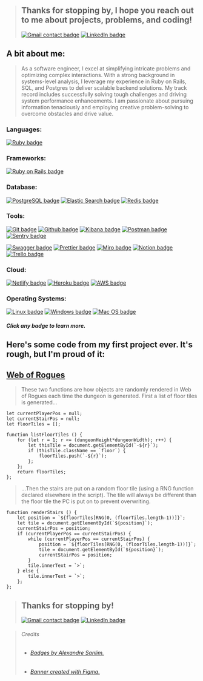>## Thanks for stopping by, I hope you reach out to me about projects, problems, and coding!
>[![Gmail contact badge](https://img.shields.io/badge/Gmail-D14836?style=for-the-badge&logo=gmail&logoColor=white)](mailto:nickbarrettmiller@gmail.com)
[![LinkedIn badge](https://img.shields.io/badge/LinkedIn-0077B5?style=for-the-badge&logo=linkedin&logoColor=white)](https://www.linkedin.com/in/ndbmiller/)

## A bit about me:
> As a software engineer, I excel at simplifying intricate problems and optimizing complex interactions. With a strong background in systems-level analysis, I leverage my experience in Ruby on Rails, SQL, and Postgres to deliver scalable backend solutions. My track record includes successfully solving tough challenges and driving system performance enhancements. I am passionate about pursuing information tenaciously and employing creative problem-solving to overcome obstacles and drive value.

### Languages:
[![Ruby badge](https://img.shields.io/badge/Ruby-CC342D?style=for-the-badge&logo=ruby&logoColor=white)](https://www.ruby-lang.org/en/)

### Frameworks:
[![Ruby on Rails badge](https://img.shields.io/badge/Ruby_on_Rails-CC0000?style=for-the-badge&logo=ruby-on-rails&logoColor=white)](https://rubyonrails.org/)

### Database:
[![PostgreSQL badge](https://img.shields.io/badge/PostgreSQL-316192?style=for-the-badge&logo=postgresql&logoColor=white)](https://www.postgresql.org/)
[![Elastic Search badge](https://img.shields.io/badge/Elastic_Search-005571?style=for-the-badge&logo=elasticsearch&logoColor=white)](https://www.elastic.co/)
[![Redis badge](https://img.shields.io/badge/redis-%23DD0031.svg?&style=for-the-badge&logo=redis&logoColor=white)](https://redis.io/)

### Tools:
[![Git badge](https://img.shields.io/badge/GIT-E44C30?style=for-the-badge&logo=git&logoColor=white)](https://git-scm.com/)
[![Github badge](https://img.shields.io/badge/GitHub-100000?style=for-the-badge&logo=github&logoColor=white)](https://www.w3schools.com/whatis/whatis_github.asp)
[![Kibana badge](https://img.shields.io/badge/Kibana-005571?style=for-the-badge&logo=Kibana&logoColor=white)](https://www.elastic.co/kibana/)
[![Postman badge](https://img.shields.io/badge/Postman-FF6C37?style=for-the-badge&logo=Postman&logoColor=white)](https://www.postman.com/)
[![Sentry badge](https://img.shields.io/badge/Sentry-black?style=for-the-badge&logo=Sentry&logoColor=#362D59)](https://sentry.io/welcome/)

[![Swagger badge](https://img.shields.io/badge/Swagger-85EA2D?style=for-the-badge&logo=Swagger&logoColor=white)](https://swagger.io/)
[![Prettier badge](https://img.shields.io/badge/prettier-1A2C34?style=for-the-badge&logo=prettier&logoColor=F7BA3E)](https://prettier.io/)
[![Miro badge](https://img.shields.io/badge/Miro-F7C922?style=for-the-badge&logo=Miro&logoColor=050036)](https://miro.com/)
[![Notion badge](https://img.shields.io/badge/Notion-000000?style=for-the-badge&logo=notion&logoColor=white)](https://www.notion.so/)
[![Trello badge](https://img.shields.io/badge/Trello-0052CC?style=for-the-badge&logo=trello&logoColor=white)](https://trello.com/)

### Cloud:
[![Netlify badge](https://img.shields.io/badge/Netlify-00C7B7?style=for-the-badge&logo=netlify&logoColor=white)](https://www.netlify.com/)
[![Heroku badge](https://img.shields.io/badge/Heroku-430098?style=for-the-badge&logo=heroku&logoColor=white)](https://www.heroku.com/about)
[![AWS badge](https://img.shields.io/badge/Amazon_AWS-FF9900?style=for-the-badge&logo=amazonaws&logoColor=white)](https://aws.amazon.com/what-is-aws/)

### Operating Systems:
[![Linux badge](https://img.shields.io/badge/Linux-FCC624?style=for-the-badge&logo=linux&logoColor=black)](https://en.wikipedia.org/wiki/Linux)
[![Windows badge](	https://img.shields.io/badge/Windows-0078D6?style=for-the-badge&logo=windows&logoColor=white)](https://en.wikipedia.org/wiki/Microsoft_Windows)
[![Mac OS badge](https://img.shields.io/badge/mac%20os-000000?style=for-the-badge&logo=apple&logoColor=white)](https://en.wikipedia.org/wiki/MacOS)

##### Click any badge to learn more.

## Here's some code from my first project ever. It's rough, but I'm proud of it:
## [Web of Rogues](https://web-of-rogues.netlify.app/)

>These two functions are how objects are randomly rendered in Web of Rogues each time the dungeon is generated. First a list of floor tiles is generated...

```
let currentPlayerPos = null;
let currentStairPos = null;
let floorTiles = [];

function listFloorTiles () {
    for (let r = 1; r <= (dungeonHeight*dungeonWidth); r++) {
        let thisTile = document.getElementById(`-${r}`);
        if (thisTile.className == `floor`) {
            floorTiles.push(`-${r}`);
        };
    };
    return floorTiles;
};
```

>...Then the stairs are put on a random floor tile (using a RNG function declared elsewhere in the script). The tile will always be different than the floor tile the PC is put on to prevent overwriting.

```
function renderStairs () {
    let position = `${floorTiles[RNG(0, (floorTiles.length-1))]}`;
    let tile = document.getElementById(`${position}`);
    currentStairPos = position;
    if (currentPlayerPos == currentStairPos) {
        while (currentPlayerPos == currentStairPos) {
            position = `${floorTiles[RNG(0, (floorTiles.length-1))]}`;
            tile = document.getElementById(`${position}`);
            currentStairPos = position;
        }
        tile.innerText = `>`;
    } else {
        tile.innerText = `>`;
    };
};
```

> ## Thanks for stopping by!
>[![Gmail contact badge](https://img.shields.io/badge/Gmail-D14836?style=for-the-badge&logo=gmail&logoColor=white)](mailto:nickbarrettmiller@gmail.com)
[![LinkedIn badge](https://img.shields.io/badge/LinkedIn-0077B5?style=for-the-badge&logo=linkedin&logoColor=white)](https://www.linkedin.com/in/ndbmiller/)

> ###### Credits
>- ###### [Badges by Alexandre Sanlim.](https://github.com/alexandresanlim/Badges4-README.md-Profile)
>- ###### [Banner created with Figma.](https://www.figma.com/)

